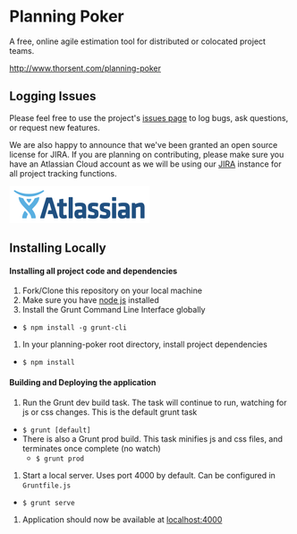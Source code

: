 # Planning Poker

A free, online agile estimation tool for distributed or colocated project teams.

http://www.thorsent.com/planning-poker

## Logging Issues

Please feel free to use the project's [issues page][issues] to log bugs, ask questions, or request new features.

We are also happy to announce that we've been granted an open source license for JIRA. If you are planning on contributing, please make sure you have an Atlassian Cloud account as we will be using our [JIRA][jira] instance for all project tracking functions.

![Atlassian Logo][atlassian]

## Installing Locally

#### Installing all project code and dependencies

1. Fork/Clone this repository on your local machine
1. Make sure you have [node js][node] installed
1. Install the Grunt Command Line Interface globally
  * `$ npm install -g grunt-cli`
1. In your planning-poker root directory, install project dependencies
  * `$ npm install`

#### Building and Deploying the application

1. Run the Grunt dev build task. The task will continue to run, watching for js or css changes. This is the default grunt task
  *  `$ grunt [default]` 
  * There is also a Grunt prod build. This task minifies js and css files, and terminates once complete (no watch)
    * `$ grunt prod`
1. Start a local server. Uses port 4000 by default. Can be configured in `Gruntfile.js`
  * `$ grunt serve`
1. Application should now be available at [localhost:4000][local]


[issues]: https://github.com/thorsenty/planning-poker/issues
[jira]: https://thorsent.atlassian.net/browse/PLAN
[node]: http://nodejs.org/
[local]: http://localhost:4000/

[atlassian]: assets/images/atlassian-rgb-navy-small.png
